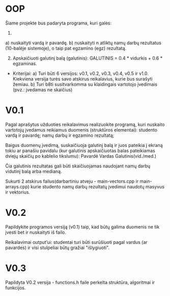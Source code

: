 # OOP
Šiame projekte bus padaryta programa, kuri galės:

1. 
a) nuskaityti vardą ir pavardę.
b) nuskaityti n atliktų namų darbų rezultatus (10-balėje sistemoje), o taip pat egzamino (egz) rezultatą.

2. Apskaičiuoti galutinį balą (galutinis):
GALUTINIS = 0.4 * vidurkis + 0.6 * egzaminas.

- Kriterijai:
a) Turi būti 6 versijos: v0.1, v0.2, v0.3, v0.4, v0.5 ir v1.0. Kiekviena versija turės savo atskirus reikalavius, kurie bus surašyti žemiau.
b) Turi b8ti susitvarkomma su klaidingais vartotojo įvedimais (pvz.: įvedamas ne skaičius)



# V0.1
Pagal aprašytus užduoties reikalavimus realizuokite programą, kuri nuskaito vartotojų įvedamus reikiamus duomenis (struktūros elementai):
    studento vardą ir pavardę;
    namų darbų ir egzamino rezultatą;

Baigus duomenų įvedimą, suskaičiuoja galutinį balą ir juos pateikia į ekraną tokiu ar panašiu pavidalu (kur galutinis apskaičiuotas balas pateikiamas dviejų skaičių po kablelio tikslumu):
Pavardė     Vardas      Galutinis(vid./med.)

Čia galutinis rezultatas gali būti skaičiuojamas naudojant namų darbų vidutinį balą arba medianą.

Sukurti 2 atskirus failus(darbartiniu atveju - main-vectors.cpp ir main-arrays.cpp) kurie studento namų darbų rezultatų įvedimui naudotų masyvus ir vektorius.

# V0.2
Papildykite programos versiją (v0.1) taip, kad būtų galima duomenis ne tik įvesti bet ir nuskaityti iš failo.

Reikalavimai output’ui: studentai turi būti surūšiuoti pagal vardus (ar pavardes) ir visi stulpeliai būtų gražiai "išlygiuoti".

# V0.3 
Papildyta V0.2 versija - functions.h faile perkelta struktūra, algoritmai ir funkcijos.